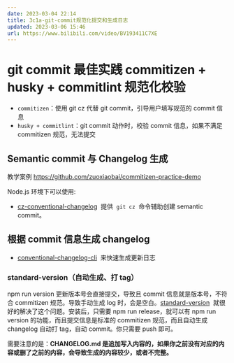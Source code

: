 ```yaml
---
date: 2023-03-04 22:14
title: 3c1a-git-commit规范化提交和生成日志
updated: 2023-03-06 15:46
url: https://www.bilibili.com/video/BV193411C7XE
---
```


<BiliBili bvid="BV193411C7XE" />

# git commit 最佳实践 commitizen + husky + commitlint 规范化校验

- `commitizen`：使用 git cz 代替 git commit，引导用户填写规范的 commit 信息
- `husky + commitlint`：git commit 动作时，校验 commit 信息，如果不满足 commitizen 规范，无法提交


<!-- more -->

## Semantic commit 与 Changelog 生成

教学案例
https://github.com/zuoxiaobai/commitizen-practice-demo

Node.js 环境下可以使用:

- [cz-conventional-changelog](https://github.com/commitizen/cz-conventional-changelog)  提供  `git cz`  命令辅助创建 semantic commit。

## 根据 commit 信息生成 changelog

- [conventional-changelog-cli](https://github.com/conventional-changelog/conventional-changelog)  来快速生成更新日志

### standard-version（自动生成、打 tag）

npm run version 更新版本号会直接提交，导致且 commit 信息就是版本号，不符合 commitizen 规范。导致手动生成 log 时，会是空白。[standard-version](https://github.com/conventional-changelog/standard-version)  就很好的解决了这个问题。安装后，只需要 npm run release，就可以有 npm run version 的功能，而且提交信息是标准的 commitizen 规范，而且自动生成 changelog 自动打 tag，自动 commit。你只需要 push 即可。

需要注意的是：**CHANGELOG.md 是追加写入内容的，如果你之前没有对应的内容或删了之前的内容，会导致生成的内容较少，或者不完整。**